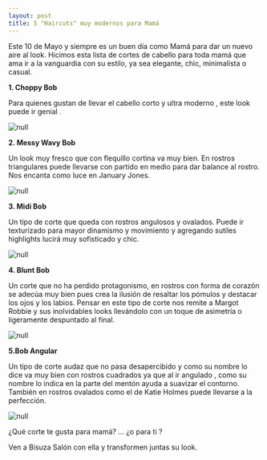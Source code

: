 ```yaml
---
layout: post
title: 5 "Haircuts" muy modernos para Mamá
---
```

Este 10 de Mayo y siempre es un buen día como Mamá para dar un nuevo aire al look. Hicimos esta lista de cortes de cabello para toda mamá que ama ir a la vanguardia con su estilo, ya sea elegante, chic, minimalista o casual.

**1. Choppy Bob** 

Para quienes gustan de llevar el cabello corto y ultra moderno , este look puede ir genial .

![null](/img/uploads/siennamiller.jpg)

**2. Messy Wavy Bob** 

Un look muy fresco que con flequillo cortina va muy bien. En rostros triangulares puede llevarse con partido en medio para dar balance al rostro. Nos encanta como luce en January Jones. 

![null](/img/uploads/messywavylook.jpg)

**3. Midi Bob**

Un tipo de corte que queda con rostros angulosos y ovalados. Puede ir texturizado para mayor dinamismo y movimiento y agregando sutiles highlights lucirá muy sofisticado y chic.

![null](/img/uploads/el_corte_de_pelo_de_victoria_beckham_8381_620x.jpg)

**4. Blunt Bob** 

 Un corte que no ha perdido protagonismo, en rostros con forma de corazón se adecúa muy bien pues crea la ilusión de resaltar los pómulos y destacar los ojos y los labios. Pensar en este tipo de corte nos remite a Margot Robbie y sus inolvidables looks llevándolo con un toque de asimetría o ligeramente despuntado al final.

![null](/img/uploads/blunt.jpg)

**5.Bob Angular**

Un tipo de corte audaz que no pasa desapercibido y como su nombre lo dice va muy bien con rostros cuadrados ya que al ir angulado , como su nombre lo indica en la parte del mentón ayuda a suavizar el contorno. También en rostros ovalados como el de Katie Holmes puede llevarse a la perfección.

![null](/img/uploads/katieholmes.jpg)

¿Qué corte te gusta para mamá? ... ¿o para ti ?

Ven a Bisuza Salón con ella y transformen juntas su look.
